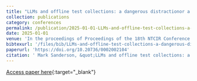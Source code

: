 ```yaml
---
title: "LLMs and offline test collections: a dangerous distractionor a vital new tool?"
collection: publications
category: conferences
permalink: /publication/2025-01-01-LLMs-and-offline-test-collections-a-dangerous-distractionor-a-vital-new-tool
date: 2025-01-01
venue: 'In the proceedings of Proceedings of the 18th NTCIR Conference on Evaluation of Information Access Technologies, NTCIR 2025, Tokyo, Japan, June 10-13, 2025'
bibtexurl: '/files/bib/LLMs-and-offline-test-collections-a-dangerous-distractionor-a-vital-new-tool.bib'
paperurl: 'https://doi.org/10.20736/0002002104'
citation: ' Mark Sanderson, &quot;LLMs and offline test collections: a dangerous distractionor a vital new tool?.&quot; In the proceedings of Proceedings of the 18th NTCIR Conference on Evaluation of Information Access Technologies, NTCIR 2025, Tokyo, Japan, June 10-13, 2025, 2025.'
---
```

[Access paper here](https://doi.org/10.20736/0002002104){:target="_blank"}
